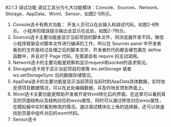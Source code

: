 #2.1.3 调试功能
调试工具分为七大功能模块：Console、Sources、Network、Storage、AppData、Wxml、Sensor，如图2-5所示。
1. Console选卡有两大功能：
 开发人员可以在此输入和调试代码，如图2-6所示。
 小程序的错误提示输出会显示在此处，如图2-7所示。 
2. Sources选卡主要功能是显示当前项目的脚本文件，同浏览器开发不同，微信小程序框架会对脚本文件进行编译的工作，所以在 Sources panel 中开发者看到的文件是经过处理之后的脚本文件，开发者的代码都会被包裹在 define 函数中，并且对于 Page 代码，在尾部会有 require 的主动调用。
3. Network选卡的主要功能是观察和显示request和socket的请求情况。
4. Storagek选卡用于显示当前项目的使用 wx.setStorage 或者 wx.setStorageSync 后的数据存储情况。
5. AppData选卡的主要功能是显示当前项目当前时刻AppData具体数据，实时地反馈项目数据情况，可以在此处编辑数据，并及时地反馈到界面上。
6. Wxml选卡主要功能是帮助开发者开发Wxml转化后的界面。在这里可以看到真实的页面结构以及结构对应的wxss属性，同时可以通过修改对应wxss属性，在模拟器中实时看到修改的情况。通过调试模块左上角的选择器，还可以快速找到页面中组件对应的wxml代码。
7. Sensor选卡